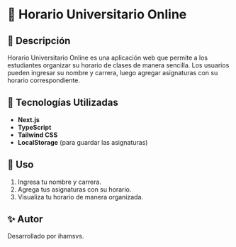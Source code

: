 # 📅 Horario Universitario Online

## 📝 Descripción

Horario Universitario Online es una aplicación web que permite a los estudiantes organizar su horario de clases de manera sencilla. Los usuarios pueden ingresar su nombre y carrera, luego agregar asignaturas con su horario correspondiente.

## 🚀 Tecnologías Utilizadas

- **Next.js**
- **TypeScript**
- **Tailwind CSS**
- **LocalStorage** (para guardar las asignaturas)

## 📄 Uso

1. Ingresa tu nombre y carrera.
2. Agrega tus asignaturas con su horario.
3. Visualiza tu horario de manera organizada.

## ✨ Autor

Desarrollado por ihamsvs.

